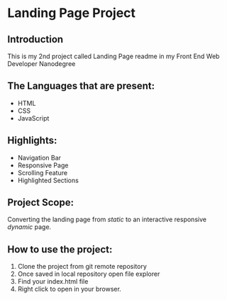 # Landing Page Project

## Introduction
This is my 2nd project called Landing Page readme in my 
Front End Web Developer Nanodegree 

## The Languages that are present:
- HTML
- CSS
- JavaScript

## Highlights:

- Navigation Bar
- Responsive Page
- Scrolling Feature
- Highlighted Sections

## Project Scope:
Converting the landing page from *static* to an interactive responsive *dynamic* page. 

## How to use the project:

1. Clone the project from git remote repository
2. Once saved in local repository open file explorer
3. Find your index.html file 
4. Right click to open in your browser.